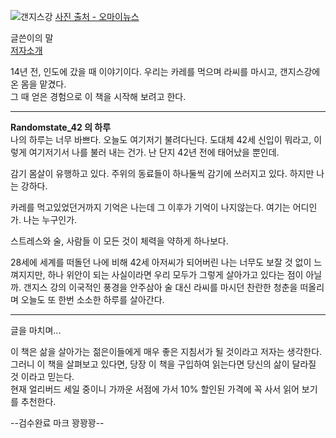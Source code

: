 ![갠지스강](http://ojsfile.ohmynews.com/STD_IMG_FILE/2017/1101/IE002238497_STD.JPG)
[사진 출처 - 오마이뉴스](http://ojsfile.ohmynews.com/STD_IMG_FILE/2017/1101/IE002238497_STD.JPG)

글쓴이의 말 <br>
[저자소개](저자소개.md)

14년 전, 인도에 갔을 때 이야기이다. 우리는 카레를 먹으며 라씨를 마시고, 갠지스강에 온 몸을 맡겼다. <Br>
그 때 얻은 경험으로 이 책을 시작해 보려고 한다.

---------------------------------------------------------------------------------------------------------

**Randomstate_42 의 하루**<Br>
나의 하루는 너무 바쁘다. 오늘도 여기저기 불려다닌다. 도대체 42세 신입이 뭐라고, 이렇게 여기저기서 나를 불러 내는 건가. 난 단지 42년 전에 태어났을 뿐인데.<Br>

감기 몸살이 유행하고 있다. 주위의 동료들이 하나둘씩 감기에 쓰러지고 있다. 하지만 나는 강하다. <Br>

카레를 먹고있었던거까지 기억은 나는데 그 이후가 기억이 나지않는다. 여기는 어디인가. 나는 누구인가. <Br>

스트레스와 술, 사람들 이 모든 것이 체력을 약하게 하나보다.<Br>

28세에 세계를 떠돌던 나에 비해 42세 아저씨가 되어버린 나는 너무도 보잘 것 없이 느껴지지만, 하나 위안이 되는 사실이라면 우리 모두가 그렇게 살아가고 있다는 점이 아닐까. 
갠지스 강의 이국적인 풍경을 안주삼아 술 대신 라씨를 마시던 찬란한 청춘을 떠올리며 오늘도 또 한번 소소한 하루를 살아간다.


---------------------------------------------------------------------------------------------------------

글을 마치며...


이 책은 삶을 살아가는 젊은이들에게 매우 좋은 지침서가 될 것이라고 저자는 생각한다. <Br>
그러니 이 책을 살펴보고 있다면, 당장 이 책을 구입하여 읽는다면 당신의 삶이 달라질 것 이라고 믿는다.<Br>
현재 얼리버드 세일 중이니 가까운 서점에 가서 10% 할인된 가격에 꼭 사서 읽어 보기를 추천한다.<Br>

--검수완료 마크 꽝꽝꽝--

